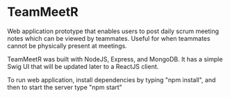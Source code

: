 # TeamMeetR
Web application prototype that enables users to post daily scrum meeting notes which can be viewed by teammates.  Useful for when teammates cannot be physically present at meetings. 

TeamMeetR was built with NodeJS, Express, and MongoDB.  It has a simple Swig UI that will be updated later to a ReactJS client.

To run web application, install dependencies by typing "npm install", and then to start the server type "npm start"
